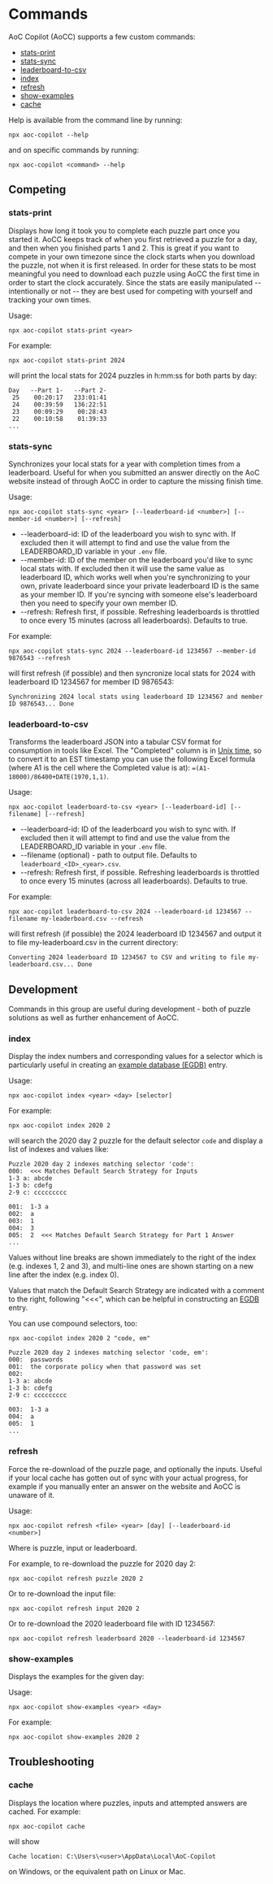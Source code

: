 # Commands

AoC Copilot (AoCC) supports a few custom commands:
- [stats-print](#stats-print)
- [stats-sync](#stats-sync)
- [leaderboard-to-csv](#leaderboard-to-csv)
- [index](#index)
- [refresh](#refresh)
- [show-examples](#show-examples)
- [cache](#cache)

Help is available from the command line by running:

```shell
npx aoc-copilot --help
```

and on specific commands by running:

```shell
npx aoc-copilot <command> --help
```

## Competing

<a id="stats-print"></a>
### stats-print

Displays how long it took you to complete each puzzle part once you started it.  AoCC keeps track of when you first retrieved a puzzle for a day, and then when you finished parts 1 and 2.  This is great if you want to compete in your own timezone since the clock starts when you download the puzzle, not when it is first released.  In order for these stats to be most meaningful you need to download each puzzle using AoCC the first time in order to start the clock accurately.  Since the stats are easily manipulated -- intentionally or not -- they are best used for competing with yourself and tracking your own times.

Usage:

```shell
npx aoc-copilot stats-print <year>
```

For example:

```shell
npx aoc-copilot stats-print 2024
```

will print the local stats for 2024 puzzles in h:mm:ss for both parts by day:

```shell
Day   --Part 1-   --Part 2-
 25    00:20:17   233:01:41
 24    00:39:59   136:22:51
 23    00:09:29    00:28:43
 22    00:10:58    01:39:33
...
```

<a id="stats-sync"></a>
### stats-sync

Synchronizes your local stats for a year with completion times from a leaderboard.  Useful for when you submitted an answer directly on the AoC website instead of through AoCC in order to capture the missing finish time.

Usage:

```shell
npx aoc-copilot stats-sync <year> [--leaderboard-id <number>] [--member-id <number>] [--refresh]
```

- --leaderboard-id: ID of the leaderboard you wish to sync with.  If excluded then it will attempt to find and use the value from the LEADERBOARD_ID variable in your `.env` file.
- --member-id: ID of the member on the leaderboard you'd like to sync local stats with.  If excluded then it will use the same value as leaderboard ID, which works well when you're synchronizing to your own, private leaderboard since your private leaderboard ID is the same as your member ID.  If you're syncing with someone else's leaderboard then you need to specify your own member ID.
- --refresh: Refresh first, if possible.  Refreshing leaderboards is throttled to once every 15 minutes (across all leaderboards).  Defaults to true.

For example:

```shell
npx aoc-copilot stats-sync 2024 --leaderboard-id 1234567 --member-id 9876543 --refresh
```

will first refresh (if possible) and then syncronize local stats for 2024 with leaderboard ID 1234567 for member ID 9876543:

```shell
Synchronizing 2024 local stats using leaderboard ID 1234567 and member ID 9876543... Done
```

<a id="leaderboard-to-csv"></a>
### leaderboard-to-csv

Transforms the leaderboard JSON into a tabular CSV format for consumption in tools like Excel.  The "Completed" column is in [Unix time](https://en.wikipedia.org/wiki/Unix_time), so to convert it to an EST timestamp you can use the following Excel formula (where A1 is the cell where the Completed value is at):  `=(A1-18000)/86400+DATE(1970,1,1)`.

Usage:

```shell
npx aoc-copilot leaderboard-to-csv <year> [--leaderboard-id] [--filename] [--refresh]
```

- --leaderboard-id: ID of the leaderboard you wish to sync with.  If excluded then it will attempt to find and use the value from the LEADERBOARD_ID variable in your `.env` file.
- --filename (optional) - path to output file.  Defaults to `leaderboard_<ID>_<year>.csv`.
- --refresh: Refresh first, if possible.  Refreshing leaderboards is throttled to once every 15 minutes (across all leaderboards).  Defaults to true.

For example:

```shell
npx aoc-copilot leaderboard-to-csv 2024 --leaderboard-id 1234567 --filename my-leaderboard.csv --refresh
```

will first refresh (if possible) the 2024 leaderboard ID 1234567 and output it to file my-leaderboard.csv in the current directory:

```shell
Converting 2024 leaderboard ID 1234567 to CSV and writing to file my-leaderboard.csv... Done
```


## Development

Commands in this group are useful during development - both of puzzle solutions as well as further enhancement of AoCC.

<a id="index"></a>
### index

Display the index numbers and corresponding values for a selector which is particularly useful in creating an [example database (EGDB)](./egdb.md) entry.

Usage:

```shell
npx aoc-copilot index <year> <day> [selector]
```

For example:

```shell
npx aoc-copilot index 2020 2
```

will search the 2020 day 2 puzzle for the default selector `code` and display a list of indexes and values like:

```shell
Puzzle 2020 day 2 indexes matching selector 'code':
000:  <<< Matches Default Search Strategy for Inputs
1-3 a: abcde
1-3 b: cdefg
2-9 c: ccccccccc

001:  1-3 a
002:  a
003:  1
004:  3
005:  2  <<< Matches Default Search Strategy for Part 1 Answer
...
```

Values without line breaks are shown immediately to the right of the index (e.g. indexes 1, 2 and 3), and multi-line ones are shown starting on a new line after the index (e.g. index 0).

Values that match the Default Search Strategy are indicated with a comment to the right, following "<<<", which can be helpful in constructing an [EGDB](./egdb.md) entry.

You can use compound selectors, too:

```shell
npx aoc-copilot index 2020 2 "code, em"
```

```shell
Puzzle 2020 day 2 indexes matching selector 'code, em':
000:  passwords
001:  the corporate policy when that password was set
002:
1-3 a: abcde
1-3 b: cdefg
2-9 c: ccccccccc

003:  1-3 a
004:  a
005:  1
...
```

<a id="refresh"></a>
### refresh

Force the re-download of the puzzle page, and optionally the inputs.  Useful if your local cache has gotten out of sync with your actual progress, for example if you manually enter an answer on the website and AoCC is unaware of it.

Usage:

```shell
npx aoc-copilot refresh <file> <year> [day] [--leaderboard-id <number>]
```

Where <file> is puzzle, input or leaderboard.

For example, to re-download the puzzle for 2020 day 2:

```shell
npx aoc-copilot refresh puzzle 2020 2
```

Or to re-download the input file:

```shell
npx aoc-copilot refresh input 2020 2
```

Or to re-download the 2020 leaderboard file with ID 1234567:
```shell
npx aoc-copilot refresh leaderboard 2020 --leaderboard-id 1234567
```
<a id="show-examples"></a>
### show-examples

Displays the examples for the given day:

Usage:

```shell
npx aoc-copilot show-examples <year> <day>
```

For example:

```shell
npx aoc-copilot show-examples 2020 2
```

## Troubleshooting

<a id="cache"></a>
### cache

Displays the location where puzzles, inputs and attempted answers are cached.  For example:

```shell
npx aoc-copilot cache
```

will show

```shell
Cache location: C:\Users\<user>\AppData\Local\AoC-Copilot
```

on Windows, or the equivalent path on Linux or Mac.